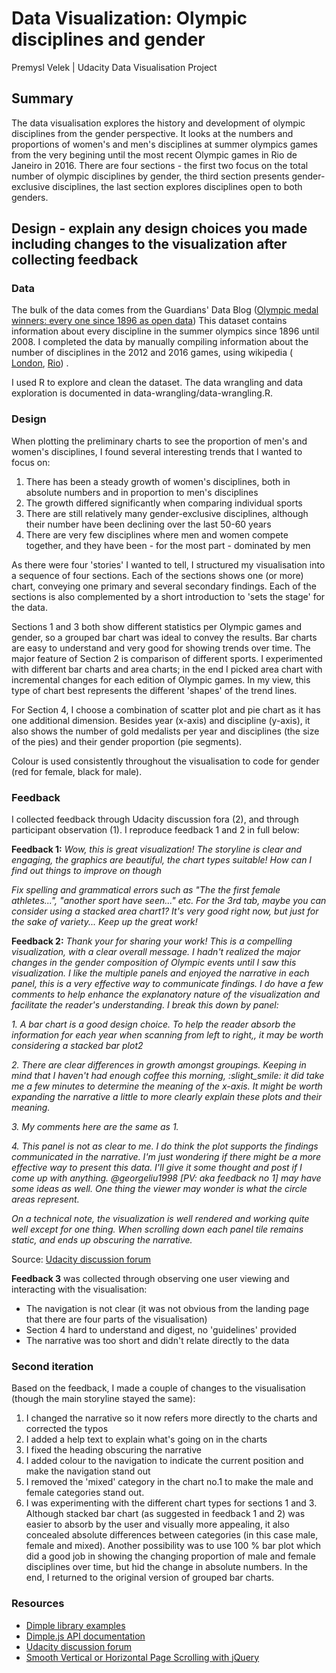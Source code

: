 # Data Visualization: Olympic disciplines and gender
Premysl Velek | Udacity Data Visualisation Project

## Summary
The data visualisation explores the history and development of olympic disciplines from the gender perspective. It looks at the numbers and proportions of women's and men's disciplines at summer olympics games from the very begining until the most recent Olympic games in Rio de Janeiro in 2016.
There are four sections - the first two focus on the total number of olympic disciplines by gender, the third section presents gender-exclusive disciplines, the last section explores disciplines open to both genders.

## Design - explain any design choices you made including changes to the visualization after collecting feedback

### Data
The bulk of the data comes from the Guardians' Data Blog ([Olympic medal winners: every one since 1896 as open data](https://www.theguardian.com/sport/datablog/2012/jun/25/olympic-medal-winner-list-data)) This dataset contains information about every discipline in the summer olympics since 1896 until 2008. I completed the data by manually compiling information about the number of disciplines in the 2012 and 2016 games, using wikipedia ( [London](https://en.wikipedia.org/wiki/2012_Summer_Olympics), [Rio](https://en.wikipedia.org/wiki/2016_Summer_Olympics)) .

I used R to explore and clean the dataset. The data wrangling and data exploration is documented in data-wrangling/data-wrangling.R.

### Design
When plotting the preliminary charts to see the proportion of men's and women's disciplines, I found several interesting trends that I wanted to focus on:

1. There has been a steady growth of women's disciplines, both in absolute numbers and in proportion to men's disciplines
2. The growth differed significantly when comparing individual sports
3. There are still relatively many gender-exclusive disciplines, although their number have been declining over the last 50-60 years
4. There are very few disciplines where men and women compete together, and they have been - for the most part - dominated by men

As there were four 'stories' I wanted to tell, I structured my visualisation into a sequence of four sections. Each of the sections shows one (or more) chart, conveying one primary and several secondary findings. Each of the sections is also complemented by a short introduction to 'sets the stage' for the data.

Sections 1 and 3 both show different statistics per Olympic games and gender, so a grouped bar chart was ideal to convey the results. Bar charts are easy to understand and very good for showing trends over time. The major feature of Section 2 is comparison of different sports. I experimented with different bar charts and area charts; in the end I picked area chart with incremental changes for each edition of Olympic games. In my view, this type of chart best represents the different 'shapes' of the trend lines.

For Section 4, I choose a combination of scatter plot and pie chart as it has one additional dimension. Besides year (x-axis) and discipline (y-axis), it also shows the number of gold medalists per year and disciplines (the size of the pies) and their gender proportion (pie segments).

Colour is used consistently throughout the visualisation to code for gender (red for female, black for male).

### Feedback
I collected feedback through Udacity discussion fora (2), and through participant observation (1). I reproduce feedback 1 and 2 in full below:

**Feedback 1:** *Wow, this is great visualization! The storyline is clear and engaging, the graphics are beautiful, the chart types suitable! How can I find out things to improve on though*

*Fix spelling and grammatical errors such as "The the first female athletes...", "another sport have seen..." etc.
For the 3rd tab, maybe you can consider using a stacked area chart1? It's very good right now, but just for the sake of variety...
Keep up the great work!*

**Feedback 2:** *Thank your for sharing your work! This is a compelling visualization, with a clear overall message. I hadn't realized the major changes in the gender composition of Olympic events until I saw this visualization. I like the multiple panels and enjoyed the narrative in each panel, this is a very effective way to communicate findings. I do have a few comments to help enhance the explanatory nature of the visualization and facilitate the reader's understanding. I break this down by panel:*

  *1. A bar chart is a good design choice. To help the reader absorb the information for each year when scanning from left to right,, it may be worth considering a stacked bar plot2*

  *2. There are clear differences in growth amongst groupings. Keeping in mind that I haven't had enough coffee this morning, :slight_smile: it did take me a few minutes to determine the meaning of the x-axis. It might be worth expanding the narrative a little to more clearly explain these plots and their meaning.*

  *3. My comments here are the same as 1.*

  *4. This panel is not as clear to me. I do think the plot supports the findings communicated in the narrative. I'm just wondering if there might be a more effective way to present this data. I'll give it some thought and post if I come up with anything. @georgeliu1998 [PV: aka feedback no 1] may have some ideas as well. One thing the viewer may wonder is what the circle areas represent.*

*On a technical note, the visualization is well rendered and working quite well except for one thing. When scrolling down each panel tile remains static, and ends up obscuring the narrative.*


Source: [Udacity discussion forum](https://discussions.udacity.com/t/feedback-on-visualisation-on-olympics-and-gender/202752/1)

**Feedback 3** was collected through observing one user viewing and interacting with the visualisation:
 - The navigation is not clear (it was not obvious from the landing page that there are four parts of the visualisation)
 - Section 4 hard to understand and digest, no 'guidelines' provided
 - The narrative was too short and didn't relate directly to the data

### Second iteration
Based on the feedback, I made a couple of changes to the visualisation (though the main storyline stayed the same):

1. I changed the narrative so it now refers more directly to the charts and corrected the typos
2. I added a help text to explain what's going on in the charts
3. I fixed the heading obscuring the narrative
4. I added colour to the navigation to indicate the current position and make the navigation stand out
5. I removed the 'mixed' category in the chart no.1 to make the male and female categories stand out.
6. I was experimenting with the different chart types for sections 1 and 3. Although stacked bar chart (as suggested in feedback 1 and 2) was easier to absorb by the user and visually more appealing, it also concealed absolute differences between categories (in this case male, female and mixed). Another possibility was to use 100 % bar plot which did a good job in showing the changing proportion of male and female disciplines over time, but hid the change in absolute numbers. In the end, I returned to the original version of grouped bar charts.

### Resources
- [Dimple library examples](http://dimplejs.org/examples_index.html)
- [Dimple.js API documentation](https://github.com/PMSI-AlignAlytics/dimple/wiki)
- [Udacity discussion forum](https://discussions.udacity.com/t/dimple-pie-chart/200048)
- [Smooth Vertical or Horizontal Page Scrolling with jQuery](https://tympanus.net/codrops/2010/06/02/smooth-vertical-or-horizontal-page-scrolling-with-jquery/)
